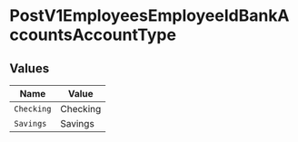 # PostV1EmployeesEmployeeIdBankAccountsAccountType


## Values

| Name       | Value      |
| ---------- | ---------- |
| `Checking` | Checking   |
| `Savings`  | Savings    |